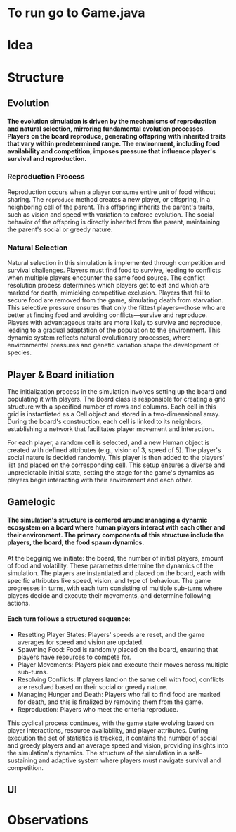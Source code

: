# To run go to Game.java

# Idea
# Structure
  ## Evolution
  #### The evolution simulation is driven by the mechanisms of reproduction and natural selection, mirroring fundamental evolution processes. Players on the board reproduce, generating offspring with inherited traits that vary within predetermined range. The environment, including food availability and competition, imposes pressure that influence player's survival and reproduction.

### Reproduction Process

Reproduction occurs when a player consume entire unit of food without sharing. The `reproduce` method creates a new player, or offspring, in a neighboring cell of the parent. This offspring inherits the parent's traits, such as vision and speed with variation to enforce evolution. The social behavior of the offspring is directly inherited from the parent, maintaining the parent's social or greedy nature.

### Natural Selection

Natural selection in this simulation is implemented through competition and survival challenges. Players must find food to survive, leading to conflicts when multiple players encounter the same food source. The conflict resolution process determines which players get to eat and which are marked for death, mimicking competitive exclusion. Players that fail to secure food are removed from the game, simulating death from starvation. This selective pressure ensures that only the fittest players—those who are better at finding food and avoiding conflicts—survive and reproduce.
Players with advantageous traits are more likely to survive and reproduce, leading to a gradual adaptation of the population to the environment. This dynamic system reflects natural evolutionary processes, where environmental pressures and genetic variation shape the development of species.

  ## Player & Board initiation
  The initialization process in the simulation involves setting up the board and populating it with players. The Board class is responsible for creating a grid structure with a specified number of rows and columns. Each cell in this grid is instantiated as a Cell object and stored in a two-dimensional array. During the board's construction, each cell is linked to its neighbors, establishing a network that facilitates player movement and interaction. 
  
  For each player, a random cell is selected, and a new Human object is created with defined attributes (e.g., vision of 3, speed of 5). The player's social nature is decided randomly. This player is then added to the players' list and placed on the corresponding cell. This setup ensures a diverse and unpredictable initial state, setting the stage for the game's dynamics as players begin interacting with their environment and each other.
  
  ## Gamelogic
  #### The simulation's structure is centered around managing a dynamic ecosystem on a board where human players interact with each other and their environment. The primary components of this structure include the players, the board, the food spawn dynamics.

At the begginig we initiate: the board, the number of initial players, amount of food and volatility. These parameters determine the dynamics of the simulation. The players are instantiated and placed on the board, each with specific attributes like speed, vision, and type of behaviour. The game progresses in turns, with each turn consisting of multiple sub-turns where players decide and execute their movements, and determine following actions.

#### Each turn follows a structured sequence:

* Resetting Player States: Players' speeds are reset, and the game averages for speed and vision are updated.
* Spawning Food: Food is randomly placed on the board, ensuring that players have resources to compete for.
* Player Movements: Players pick and execute their moves across multiple sub-turns.
* Resolving Conflicts: If players land on the same cell with food, conflicts are resolved based on their social or greedy nature.
* Managing Hunger and Death: Players who fail to find food are marked for death, and this is finalized by removing them from the game.
* Reproduction: Players who meet the criteria reproduce.
  
This cyclical process continues, with the game state evolving based on player interactions, resource availability, and player attributes. During execution the set of statistics is tracked, it contains the number of social and greedy players and  an average speed and vision, providing insights into the simulation's dynamics. The structure of the simulation in a self-sustaining and adaptive system where players must navigate survival and competition.
  ## UI
# Observations

